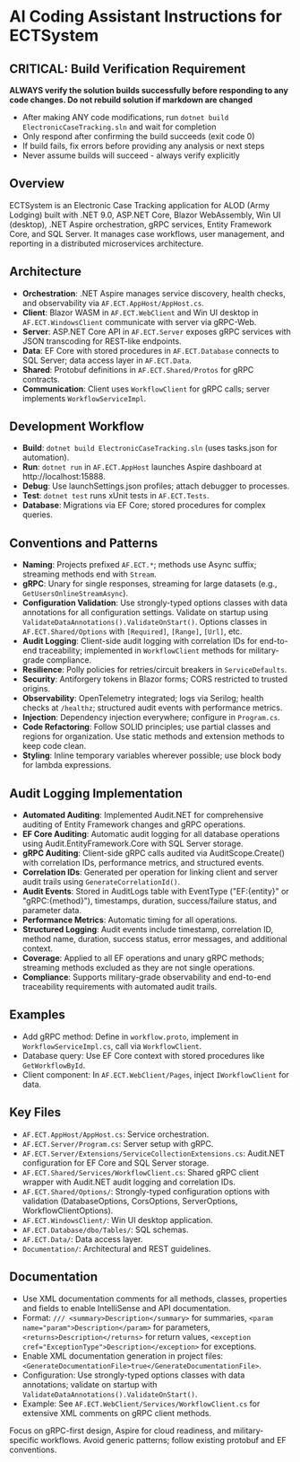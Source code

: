 # AI Coding Assistant Instructions for ECTSystem

## CRITICAL: Build Verification Requirement
**ALWAYS verify the solution builds successfully before responding to any code changes. Do not rebuild solution if markdown are changed**

- After making ANY code modifications, run `dotnet build ElectronicCaseTracking.sln` and wait for completion
- Only respond after confirming the build succeeds (exit code 0)
- If build fails, fix errors before providing any analysis or next steps
- Never assume builds will succeed - always verify explicitly

## Overview
ECTSystem is an Electronic Case Tracking application for ALOD (Army Lodging) built with .NET 9.0, ASP.NET Core, Blazor WebAssembly, Win UI (desktop), .NET Aspire orchestration, gRPC services, Entity Framework Core, and SQL Server. It manages case workflows, user management, and reporting in a distributed microservices architecture.

## Architecture
- **Orchestration**: .NET Aspire manages service discovery, health checks, and observability via `AF.ECT.AppHost/AppHost.cs`.
- **Client**: Blazor WASM in `AF.ECT.WebClient` and Win UI desktop in `AF.ECT.WindowsClient` communicate with server via gRPC-Web.
- **Server**: ASP.NET Core API in `AF.ECT.Server` exposes gRPC services with JSON transcoding for REST-like endpoints.
- **Data**: EF Core with stored procedures in `AF.ECT.Database` connects to SQL Server; data access layer in `AF.ECT.Data`.
- **Shared**: Protobuf definitions in `AF.ECT.Shared/Protos` for gRPC contracts.
- **Communication**: Client uses `WorkflowClient` for gRPC calls; server implements `WorkflowServiceImpl`.

## Development Workflow
- **Build**: `dotnet build ElectronicCaseTracking.sln` (uses tasks.json for automation).
- **Run**: `dotnet run` in `AF.ECT.AppHost` launches Aspire dashboard at http://localhost:15888.
- **Debug**: Use launchSettings.json profiles; attach debugger to processes.
- **Test**: `dotnet test` runs xUnit tests in `AF.ECT.Tests`.
- **Database**: Migrations via EF Core; stored procedures for complex queries.

## Conventions and Patterns
- **Naming**: Projects prefixed `AF.ECT.*`; methods use Async suffix; streaming methods end with `Stream`.
- **gRPC**: Unary for single responses, streaming for large datasets (e.g., `GetUsersOnlineStreamAsync`).
- **Configuration Validation**: Use strongly-typed options classes with data annotations for all configuration settings. Validate on startup using `ValidateDataAnnotations().ValidateOnStart()`. Options classes in `AF.ECT.Shared/Options` with `[Required]`, `[Range]`, `[Url]`, etc.
- **Audit Logging**: Client-side audit logging with correlation IDs for end-to-end traceability; implemented in `WorkflowClient` methods for military-grade compliance.
- **Resilience**: Polly policies for retries/circuit breakers in `ServiceDefaults`.
- **Security**: Antiforgery tokens in Blazor forms; CORS restricted to trusted origins.
- **Observability**: OpenTelemetry integrated; logs via Serilog; health checks at `/healthz`; structured audit events with performance metrics.
- **Injection**: Dependency injection everywhere; configure in `Program.cs`.
- **Code Refactoring**: Follow SOLID principles; use partial classes and regions for organization. Use static methods and extension methods to keep code clean.
- **Styling**: Inline temporary variables wherever possible; use block body for lambda expressions.

## Audit Logging Implementation
- **Automated Auditing**: Implemented Audit.NET for comprehensive auditing of Entity Framework changes and gRPC operations.
- **EF Core Auditing**: Automatic audit logging for all database operations using Audit.EntityFramework.Core with SQL Server storage.
- **gRPC Auditing**: Client-side gRPC calls audited via AuditScope.Create() with correlation IDs, performance metrics, and structured events.
- **Correlation IDs**: Generated per operation for linking client and server audit trails using `GenerateCorrelationId()`.
- **Audit Events**: Stored in AuditLogs table with EventType ("EF:{entity}" or "gRPC:{method}"), timestamps, duration, success/failure status, and parameter data.
- **Performance Metrics**: Automatic timing for all operations.
- **Structured Logging**: Audit events include timestamp, correlation ID, method name, duration, success status, error messages, and additional context.
- **Coverage**: Applied to all EF operations and unary gRPC methods; streaming methods excluded as they are not single operations.
- **Compliance**: Supports military-grade observability and end-to-end traceability requirements with automated audit trails.

## Examples
- Add gRPC method: Define in `workflow.proto`, implement in `WorkflowServiceImpl.cs`, call via `WorkflowClient`.
- Database query: Use EF Core context with stored procedures like `GetWorkflowById`.
- Client component: In `AF.ECT.WebClient/Pages`, inject `IWorkflowClient` for data.

## Key Files
- `AF.ECT.AppHost/AppHost.cs`: Service orchestration.
- `AF.ECT.Server/Program.cs`: Server setup with gRPC.
- `AF.ECT.Server/Extensions/ServiceCollectionExtensions.cs`: Audit.NET configuration for EF Core and SQL Server storage.
- `AF.ECT.Shared/Services/WorkflowClient.cs`: Shared gRPC client wrapper with Audit.NET audit logging and correlation IDs.
- `AF.ECT.Shared/Options/`: Strongly-typed configuration options with validation (DatabaseOptions, CorsOptions, ServerOptions, WorkflowClientOptions).
- `AF.ECT.WindowsClient/`: Win UI desktop application.
- `AF.ECT.Database/dbo/Tables/`: SQL schemas.
- `AF.ECT.Data/`: Data access layer.
- `Documentation/`: Architectural and REST guidelines.

## Documentation
- Use XML documentation comments for all methods, classes, properties and fields to enable IntelliSense and API documentation.
- Format: `/// <summary>Description</summary>` for summaries, `<param name="param">Description</param>` for parameters, `<returns>Description</returns>` for return values, `<exception cref="ExceptionType">Description</exception>` for exceptions.
- Enable XML documentation generation in project files: `<GenerateDocumentationFile>true</GenerateDocumentationFile>`.
- Configuration: Use strongly-typed options classes with data annotations; validate on startup with `ValidateDataAnnotations().ValidateOnStart()`.
- Example: See `AF.ECT.WebClient/Services/WorkflowClient.cs` for extensive XML comments on gRPC client methods.

Focus on gRPC-first design, Aspire for cloud readiness, and military-specific workflows. Avoid generic patterns; follow existing protobuf and EF conventions.